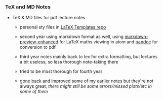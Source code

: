 ### TeX and MD Notes

* TeX & MD files for pdf lecture notes

	- personal sty files in [LaTeX Templates repo](https://github.com/mbr-phys/LaTeX-Templates)

	- second year using markdown format as well, using [markdown-preview-enhanced](https://atom.io/packages/markdown-preview-enhanced) for LaTeX maths viewing in atom and [pandoc](https://pandoc.org) for conversion to pdf
	
	- third year notes mainly back to tex for extra formatting, but lectures a bit useless, so less thorough note-taking there

	- tried to be most thorough for fourth year

	- gone back and improved some of my earlier notes but they're not always great; _there might still be some errors/missed plots/etc in some of them_
